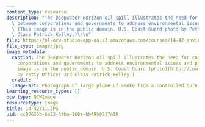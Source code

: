 ```yaml
---
content_type: resource
description: "The Deepwater Horizon oil spill illustrates the need for cooperation\
  \ between corporations and governments to address environmental issues and policy.\
  \ (This image is in the public domain. U.S. Coast Guard photo by Petty Officer 3rd\
  \ Class Patrick Kelley.)\r\n"
file: https://ol-ocw-studio-app-qa.s3.amazonaws.com/courses/14-42-environmental-policy-and-economics-spring-2011/cc02626b6e233fba160abb49b0517a18_14-42s11.JPG
file_type: image/jpeg
image_metadata:
  caption: The Deepwater Horizon oil spill illustrates the need for cooperation between
    corporations and governments to address environmental issues and policy. (This
    image is in the public domain. U.S. Coast Guard [photo](http://commons.wikimedia.org/wiki/File:Defense.gov_photo_essay_100506-N-6070S-346.jpg)
    by Petty Officer 3rd Class Patrick Kelley.)
  credit: ''
  image-alt: Photograph of large plume of smoke from a controlled burn of an oil spill.
learning_resource_types: []
ocw_type: OCWImage
resourcetype: Image
title: 14-42s11.JPG
uid: cc02626b-6e23-3fba-160a-bb49b0517a18
---
```

